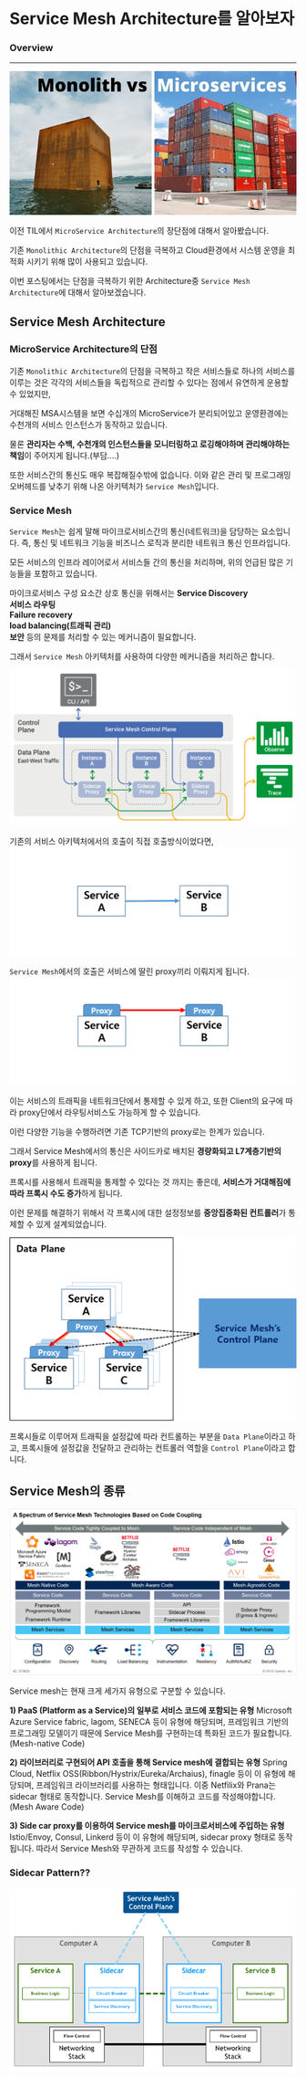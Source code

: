 # Service Mesh Architecture를 알아보자

### Overview
- - -

<img src="../img/monolithic_vs_microservices.jpg">

이전 TIL에서 `MicroService Architecture`의 장단점에 대해서 알아봤습니다.

기존 `Monolithic Architecture`의 단점을 극복하고 Cloud환경에서 시스템 운영을 최적화 시키기 위해 많이 사용되고 있습니다.

이번 포스팅에서는 단점을 극복하기 위한 Architecture중 `Service Mesh Architecture`에 대해서 알아보겠습니다.

## Service Mesh Architecture

### MicroService Architecture의 단점
기존 `Monolithic Architecture`의 단점을 극복하고 작은 서비스들로 하나의 서비스를 이루는 것은 각각의 서비스들을 독립적으로 관리할 수 있다는 점에서 유연하게 운용할 수 있었지만,

거대해진 MSA시스템을 보면 수십개의 MicroService가 분리되어있고 운영환경에는 수천개의 서비스 인스턴스가 동작하고 있습니다.

물론 **관리자는 수백, 수천개의 인스턴스들을 모니터링하고 로깅해야하며 관리해야하는 책임**이 주어지게 됩니다.(부담....)

또한 서비스간의 통신도 매우 복잡해질수밖에 없습니다.
이와 같은 관리 및 프로그래밍 오버헤드를 낮추기 위해 나온 아키텍처가 `Service Mesh`입니다.

### Service Mesh
`Service Mesh`는 쉽게 말해 마이크로서비스간의 통신(네트워크)을 담당하는 요소입니다. 즉, 통신 및 네트워크 기능을 비즈니스 로직과 분리한 네트워크 통신 인프라입니다.

모든 서비스의 인프라 레이어로서 서비스들 간의 통신을 처리하며, 위의 언급된 많은 기능들을 포함하고 있습니다.

마이크로서비스 구성 요소간 상호 통신을 위해서는 
**Service Discovery**  
**서비스 라우팅**  
**Failure recovery**  
**load balancing(트래픽 관리)**  
**보안** 등의 문제를 처리할 수 있는 메커니즘이 필요합니다.

그래서 `Service Mesh` 아키텍처를 사용하여 다양한 메커니즘을 처리하곤 합니다.

<img src="../img/service-mesh-generic-topology.png">

기존의 서비스 아키텍처에서의 호출이 직접 호출방식이었다면,
<img src="../img/last-architecture.png">

`Service Mesh`에서의 호출은 서비스에 딸린 proxy끼리 이뤄지게 됩니다.
<img src="../img/now-architecture.png">

이는 서비스의 트래픽을 네트워크단에서 통제할 수 있게 하고, 또한 Client의 요구에 따라 proxy단에서 라우팅서비스도 가능하게 할 수 있습니다.

이런 다양한 기능을 수행하려면 기존 TCP기반의 proxy로는 한계가 있습니다.

그래서 Service Mesh에서의 통신은 사이드카로 배치된 **경량화되고 L7계층기반의 proxy**를 사용하게 됩니다.

프록시를 사용해서 트래픽을 통제할 수 있다는 것 까지는 좋은데, **서비스가 거대해짐에 따라 프록시 수도 증가**하게 됩니다.

이런 문제를 해결하기 위해서 각 프록시에 대한 설정정보를 **중앙집중화된 컨트롤러**가 통제할 수 있게 설계되었습니다.

<img src="../img/ServiceMesh_ControlPlane.png">

프록시들로 이루어져 트래픽을 설정값에 따라 컨트롤하는 부분을 `Data Plane`이라고 하고,
프록시들에 설정값을 전달하고 관리하는 컨트롤러 역할을 `Control Plane`이라고 합니다.

## Service Mesh의 종류
<img src="../img/ServiceMeshKind.png">

Service mesh는 현재 크게 세가지 유형으로 구분할 수 있습니다.

**1) PaaS (Platform as a Service)의 일부로 서비스 코드에 포함되는 유형**
Microsoft Azure Service fabric, lagom, SENECA 등이 유형에 해당되며, 프레임워크 기반의 프로그래밍 모델이기 때문에 Service Mesh를 구현하는데 특화된 코드가 필요합니다. (Mesh-native Code)

**2) 라이브러리로 구현되어 API 호출을 통해 Service mesh에 결합되는 유형**
Spring Cloud, Netflix OSS(Ribbon/Hystrix/Eureka/Archaius), finagle 등이 이 유형에 해당되며, 프레임워크 라이브러리를 사용하는 형태입니다. 이중 Netfilix와 Prana는 sidecar 형태로 동작합니다. Service Mesh를 이해하고 코드를 작성해야합니다. (Mesh Aware Code)

**3) Side car proxy를 이용하여 Service mesh를 마이크로서비스에 주입하는 유형**
Istio/Envoy, Consul, Linkerd 등이 이 유형에 해당되며, sidecar proxy 형태로 동작됩니다. 따라서 Service Mesh와 무관하게 코드를 작성할 수 있습니다.

### Sidecar Pattern??
<img src="../img/sidecar.png">

